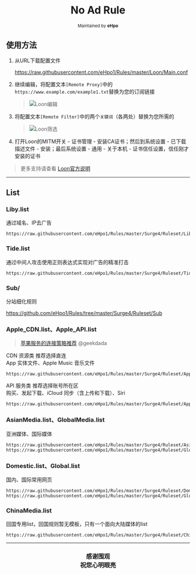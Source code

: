<h1 align="center">
No Ad Rule
</h1>
<p align="center">
<sup>
Maintained by <b>eHpo</b>
</sup>
</p>

## 使用方法

1. 从URL下载配置文件

   <https://raw.githubusercontent.com/eHpo1/Rules/master/Loon/Main.conf>

2. 继续编辑，将配置文本`[Remote Proxy]`中的`https://www.example.com/example1.txt`替换为您的订阅链接
   > ![Loon编辑](/.image/loonbj.jpg)

3. 将配置文本`[Remote Filter]`中的两个`关键词`（各两处）替换为您所需的
   > ![Loon筛选](/.image/loonsx.jpg)

4. 打开Loon的MITM开关 - 证书管理 - 安装CA证书；然后到系统设置 - 已下载描述文件 - 安装；最后系统设置 - 通用 - 关于本机 - 证书信任设置，信任刚才安装的证书

> 更多支持请查看 [Loon官方说明](https://github.com/Loon0x00/LoonManual)

---

## List

### Liby.list

通过域名、IP去广告

```
https://raw.githubusercontent.com/eHpo1/Rules/master/Surge4/Ruleset/Liby.list
```

### Tide.list

通过中间人攻击使用正则表达式实现对广告的精准打击

```
https://raw.githubusercontent.com/eHpo1/Rules/master/Surge4/Ruleset/Tide.list
```

### Sub/

分站细化规则

<https://github.com/eHpo1/Rules/tree/master/Surge4/Ruleset/Sub>

### Apple_CDN.list、Apple_API.list

> [苹果服务的连接策略推荐](https://blog.dada.li/2019/better-proxy-rules-for-apple-services) @geekdada

CDN 资源类  推荐选择直连  
App 实体文件、Apple Music 音乐文件

```
https://raw.githubusercontent.com/eHpo1/Rules/master/Surge4/Ruleset/Apple_CDN.list
```

API 服务类  推荐选择账号所在区  
购买、发起下载、iCloud 同步（含上传和下载）、Siri

```
https://raw.githubusercontent.com/eHpo1/Rules/master/Surge4/Ruleset/Apple_API.list
```

### AsianMedia.list、GlobalMedia.list

亚洲媒体、国际媒体

```
https://raw.githubusercontent.com/eHpo1/Rules/master/Surge4/Ruleset/AsianMedia.list
https://raw.githubusercontent.com/eHpo1/Rules/master/Surge4/Ruleset/GlobalMedia.list
```

### Domestic.list、Global.list

国内、国际常用网页

```
https://raw.githubusercontent.com/eHpo1/Rules/master/Surge4/Ruleset/Domestic.list
https://raw.githubusercontent.com/eHpo1/Rules/master/Surge4/Ruleset/Global.list
```

### ChinaMedia.list

回国专用list，回国规则暂无模板，只有一个面向大陆媒体的list

```
https://raw.githubusercontent.com/eHpo1/Rules/master/Surge4/Ruleset/ChinaMedia.list
```

---

<h3 align="center">
<p>感谢围观
<br>祝您心明眼亮</b>
</p>
</h3>
